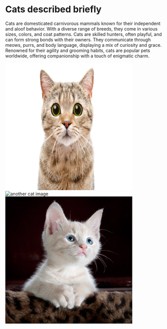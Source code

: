 # Cats described briefly

Cats are domesticated carnivorous mammals known for their independent and aloof behavior. With a diverse range of breeds, they come in various sizes, colors, and coat patterns. Cats are skilled hunters, often playful, and can form strong bonds with their owners. They communicate through meows, purrs, and body language, displaying a mix of curiosity and grace. Renowned for their agility and grooming habits, cats are popular pets worldwide, offering companionship with a touch of enigmatic charm.

<img src = "cat1.jpg" alt = "cat image" width = "400px" height = "400px">
<img src = "cat2.avif" alt = "another cat image" width = "400px" height = "400px">
<img src = "kitty-cat-kitten-pet.jpeg" alt = "kittens image" width = "400px" height = "400px">
